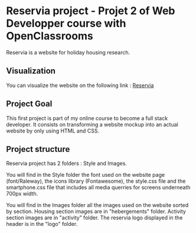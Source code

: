 # Reservia project  - Projet 2 of Web Developper course with OpenClassrooms

Reservia is a website for holiday housing research.

## Visualization

You can visualize the website on the following link : [Reservia](https://sophiespacee.github.io/SophieGauthier_2_26012021/)

## Project Goal

This first project is part of my online course to become a full stack developer. It consists on transforming a website mockup into an actual website by only using HTML and CSS. 

## Project structure

Reservia project has 2 folders : Style and Images.

You will find in the Style folder the font used on the website page (font/Raleway), the icons library (Fontawesome), the style.css file and the smartphone.css file that includes all media querries for screens underneath 700px width. 

You will find in the Images folder all the images used on the website sorted by section. 
Housing section images are in "hebergements" folder. 
Activity section images are in "activity" folder.
The reservia logo displayed in the header is in the "logo" folder.
